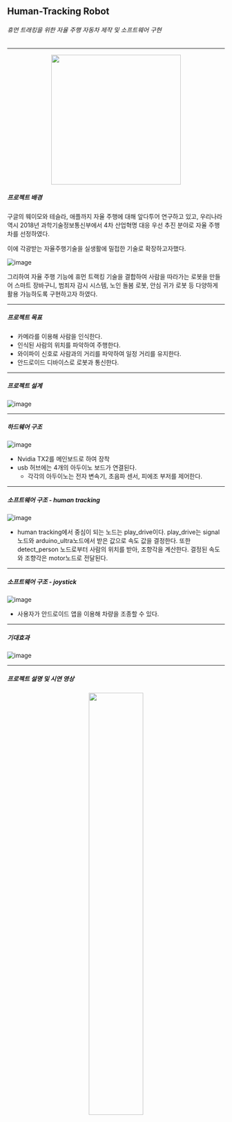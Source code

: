 ## Human-Tracking Robot ##

###### 휴먼 트래킹을 위한 자율 주행 자동차 제작 및 소프트웨어 구현 ######

***


<p align="center"><img src="https://user-images.githubusercontent.com/48851895/122412858-e2c27f80-cfc0-11eb-918c-3d76da6aaa9f.png" width="300" height="300"></p>





##### 프로젝트 배경 #####

구글의 웨이모와 테슬라, 애플까지 자율 주행에 대해 앞다투어 연구하고 있고, 우리나라 역시 2018년 과학기술정보통신부에서 4차 산업혁명 대응 우선 추진 분야로 자율 주행차를 선정하였다.

이에 각광받는 자율주행기술을 실생활에 밀접한 기술로 확장하고자했다.


![image](https://user-images.githubusercontent.com/48851895/122413504-63817b80-cfc1-11eb-92b7-bce9c1036e66.png)



그리하여 자율 주행 기능에 휴먼 트랙킹 기술을 결합하여 사람을 따라가는 로봇을 만들어 스마트 장바구니, 범죄자 감시 시스템, 노인 돌봄 로봇, 안심 귀가 로봇 등 다양하게 활용 가능하도록 구현하고자 하였다.



***



##### 프로젝트 목표 #####

- 카메라를 이용해 사람을 인식한다.
- 인식된 사람의 위치를 파악하여 주행한다.
- 와이파이 신호로 사람과의 거리를 파악하여 일정 거리를 유지한다.
- 안드로이드 디바이스로 로봇과 통신한다.



***



##### 프로젝트 설계 #####


![image](https://user-images.githubusercontent.com/48851895/122413562-6f6d3d80-cfc1-11eb-87d9-14f657c7ed72.png)



***



##### 하드웨어 구조 #####

![image](https://user-images.githubusercontent.com/48851895/122439808-ed880f00-cfd6-11eb-947e-e7d19616e507.png)
- Nvidia TX2를 메인보드로 하여 장착
- usb 허브에는 4개의 아두이노 보드가 연결된다.
   - 각각의 아두이노는 전자 변속기, 초음파 센서, 피에조 부저를 제어한다.



***



##### 소프트웨어 구조 - human tracking #####

![image](https://user-images.githubusercontent.com/48851895/122440262-5a030e00-cfd7-11eb-976e-291bffd1ea3b.png)



- human tracking에서 중심이 되는 노드는 play_drive이다. play_drive는 signal노드와 arduino_ultra노드에서 받은 값으로 속도 값을 결정한다. 또한 detect_person 노드로부터 사람의 위치를 받아, 조향각을 계산한다.
결정된 속도와 조향각은 motor노드로 전달된다.



***



##### 소프트웨어 구조 - joystick #####

![image](https://user-images.githubusercontent.com/48851895/122443863-f11d9500-cfda-11eb-8a24-dc4166817215.png)

- 사용자가 안드로이드 앱을 이용해 차량을 조종할 수 있다.



***



##### 기대효과 #####

![image](https://user-images.githubusercontent.com/67852426/122441086-2aa0d100-cfd8-11eb-9208-85af0f767587.png)



***



##### 프로젝트 설명 및 시연 영상 #####

[<p align="center"><img src="https://user-images.githubusercontent.com/67852426/122442708-d0087480-cfd9-11eb-89da-965ae0c7545c.png" width="50%">](https://youtu.be/GPuxQT72S8g)

